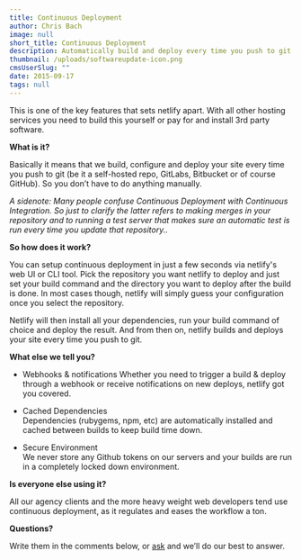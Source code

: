 ```yaml
---
title: Continuous Deployment
author: Chris Bach
image: null
short_title: Continuous Deployment
description: Automatically build and deploy every time you push to git. All part of netlify.
thumbnail: /uploads/softwareupdate-icon.png
cmsUserSlug: ""
date: 2015-09-17
tags: null
---
```


This is one of the key features that sets netlify apart. With all other hosting services you need to build this yourself or pay for and install 3rd party software.

 **What is it?**

Basically it means that we build, configure and deploy your site every time you push to git (be it a self-hosted repo, GitLabs, Bitbucket or of course GitHub). So you don’t have to do anything manually.

 _A sidenote: Many people confuse Continuous Deployment with Continuous Integration. So just to clarify the latter refers to making merges in your repository and to running a test server that makes sure an automatic test is run every time you update that repository.._

 **So how does it work?**

You can setup continuous deployment in just a few seconds via netlify's web UI or CLI tool. Pick the repository you want netlify to deploy and just set your build command and the directory you want to deploy after the build is done. In most cases though, netlify will simply guess your configuration once you select the repository.

 Netlify will then install all your dependencies, run your build command of choice and deploy the result. And from then on, netlify builds and deploys your site every time you push to git.

 **What else we tell you?**

* Webhooks &amp; notifications
Whether you need to trigger a build &amp; deploy through a webhook or receive notifications on new deploys, netlify got you covered.

* Cached Dependencies  
  Dependencies (rubygems, npm, etc) are automatically installed and cached between builds to keep build time down.

 * Secure Environment  
   We never store any Github tokens on our servers and your builds are run in a completely locked down environment.


 **Is everyone else using it?**

All our agency clients and the more heavy weight web developers tend use continuous deployment, as it regulates and eases the workflow a ton.

 **Questions?**

Write them in the comments below, or [ask](https://www.netlify.com/contact) and we’ll do our best to answer.
